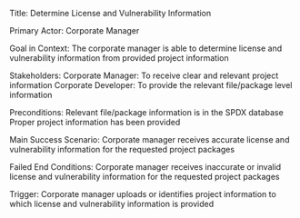 Title: Determine License and Vulnerability Information

Primary Actor: Corporate Manager

Goal in Context: The corporate manager is able to determine license and vulnerability information from provided project information

Stakeholders:
  Corporate Manager: To receive clear and relevant project information
  Corporate Developer: To provide the relevant file/package level information

Preconditions:
  Relevant file/package information is in the SPDX database
  Proper project information has been provided

Main Success Scenario: Corporate manager receives accurate license and vulnerability information for the requested project packages

Failed End Conditions: Corporate manager receives inaccurate or invalid license and vulnerability information for the requested project packages

Trigger: Corporate manager uploads or identifies project information to which license and vulnerability information is provided

